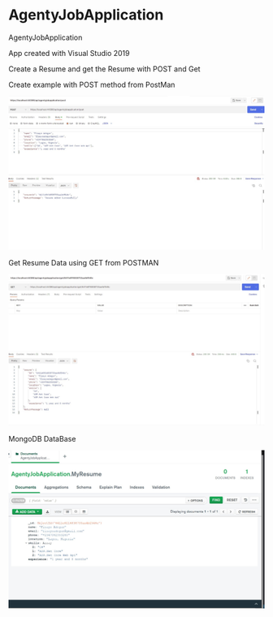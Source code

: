 # AgentyJobApplication
AgentyJobApplication

App created with Visual Studio 2019

Create a Resume and get the Resume with POST and Get

Create example with POST method from PostMan

![Resume Create](CreateResume.Jpg)

Get Resume Data using GET from POSTMAN

![RGet Create](GetResume.Jpg)

MongoDB DataBase 

![MongoDataBase](MongoDb.Jpg)
